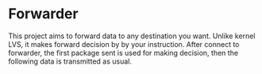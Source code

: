 # Forwarder

This project aims to forward data to any destination you want. Unlike kernel LVS, it makes forward decision by by your instruction. After connect to forwarder, the first package sent is used for making decision, then the following data is transmitted as usual.
